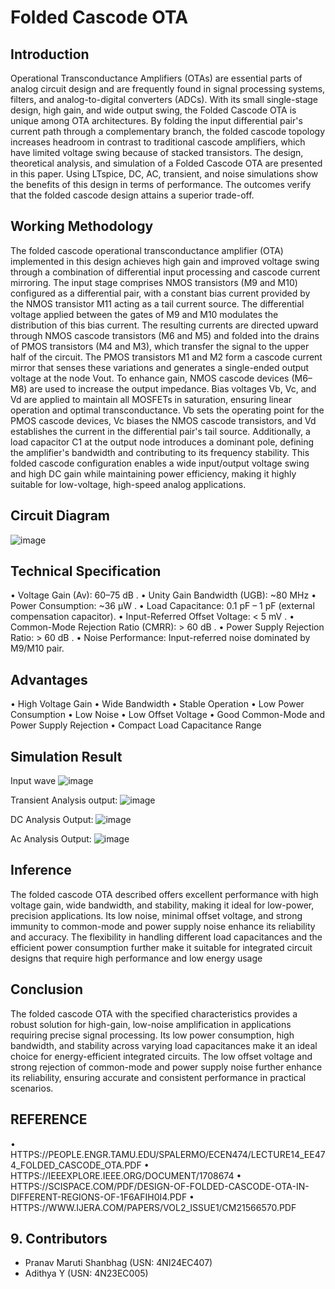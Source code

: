 # Folded Cascode OTA
## Introduction
Operational Transconductance Amplifiers (OTAs) are essential parts of analog circuit design and are frequently found in signal processing systems, filters, and analog-to-digital converters (ADCs). With its small single-stage design, high gain, and wide output swing, the Folded Cascode OTA is unique among OTA architectures. By folding the input differential pair's current path through a complementary branch, the folded cascode topology increases headroom in contrast to traditional cascode amplifiers, which have limited voltage swing because of stacked transistors. The design, theoretical analysis, and simulation of a Folded Cascode OTA are presented in this paper. Using LTspice, DC, AC, transient, and noise simulations show the benefits of this design in terms of performance. The outcomes verify that the folded cascode design attains a superior trade-off.

## Working Methodology
The folded cascode operational transconductance amplifier (OTA) implemented in this design achieves high gain and improved voltage swing through a combination of differential input processing and cascode current mirroring. The input stage comprises NMOS transistors (M9 and M10) configured as a differential pair, with a constant bias current provided by the NMOS transistor M11 acting as a tail current source. The differential voltage applied between the gates of M9 and M10 modulates the distribution of this bias current. The resulting currents are directed upward through NMOS cascode transistors (M6 and M5) and folded into the drains of PMOS transistors (M4 and M3), which transfer the signal to the upper half of the circuit. The PMOS transistors M1 and M2 form a cascode current mirror that senses these variations and generates a single-ended output voltage at the node Vout.
To enhance gain, NMOS cascode devices (M6–M8) are used to increase the output impedance. Bias voltages Vb, Vc, and Vd are applied to maintain all       MOSFETs in saturation, ensuring linear operation and optimal transconductance. Vb sets the operating point for the PMOS cascode devices, Vc biases the NMOS cascode transistors, and Vd establishes the current in the differential pair's tail source. Additionally, a load capacitor C1 at the output node introduces a dominant pole, defining the amplifier's bandwidth and contributing to its frequency stability. This folded cascode configuration enables a wide input/output voltage swing and high DC gain while maintaining power efficiency, making it highly suitable for low-voltage, high-speed analog applications.

## Circuit Diagram
![image](https://github.com/user-attachments/assets/a485c8b6-4150-4b17-a84b-9ca720d3f678)

## Technical Specification
•	Voltage Gain (Av): 60–75 dB .
•	Unity Gain Bandwidth (UGB): ~80 MHz
•	Power Consumption: ~36 µW .
•	Load Capacitance: 0.1 pF – 1 pF (external compensation capacitor).
•	Input-Referred Offset Voltage: < 5 mV .
•	Common-Mode Rejection Ratio (CMRR): > 60 dB .
•	Power Supply Rejection Ratio: > 60 dB .
•	Noise Performance: Input-referred noise dominated by M9/M10 pair.

## Advantages
•	High Voltage Gain
•	Wide Bandwidth
•	Stable Operation
•	Low Power Consumption
•	Low Noise
•	Low Offset Voltage
•	Good Common-Mode and Power Supply Rejection
•	Compact Load Capacitance Range

## Simulation Result
Input wave
![image](https://github.com/user-attachments/assets/2080b442-8361-4bdb-80bf-20ecc91faa26)

Transient Analysis output:
![image](https://github.com/user-attachments/assets/c104e30e-0e3a-4287-8948-206b5c3a12b6)

DC Analysis Output: 
![image](https://github.com/user-attachments/assets/cf92a448-c275-4c32-a094-4533e3b1b470)

Ac Analysis Output:
![image](https://github.com/user-attachments/assets/10b53ec5-6666-4390-bcab-f657e07f5052)

## Inference
The folded cascode OTA described offers  excellent performance with high voltage gain, wide bandwidth, and stability, making it ideal for low-power, precision applications. Its low noise, minimal offset voltage, and strong immunity to common-mode and power supply noise enhance its reliability and accuracy. The flexibility in handling different load capacitances and the efficient power consumption further make it suitable for integrated circuit designs that require high performance and low energy usage

## Conclusion
The folded cascode OTA with the specified characteristics provides a robust solution for high-gain, low-noise amplification in applications requiring precise signal processing. Its low power consumption, high bandwidth, and stability across varying load capacitances make it an ideal choice for energy-efficient integrated circuits. The low offset voltage and strong rejection of common-mode and power supply noise further enhance its reliability, ensuring accurate and consistent performance in practical scenarios.

## REFERENCE
•	HTTPS://PEOPLE.ENGR.TAMU.EDU/SPALERMO/ECEN474/LECTURE14_EE474_FOLDED_CASCODE_OTA.PDF
•	HTTPS://IEEEXPLORE.IEEE.ORG/DOCUMENT/1708674
•	HTTPS://SCISPACE.COM/PDF/DESIGN-OF-FOLDED-CASCODE-OTA-IN-DIFFERENT-REGIONS-OF-1F6AFIH0I4.PDF
•	HTTPS://WWW.IJERA.COM/PAPERS/VOL2_ISSUE1/CM21566570.PDF

## 9. Contributors

- Pranav Maruti Shanbhag (USN: 4NI24EC407)
- Adithya Y (USN: 4N23EC005)  
